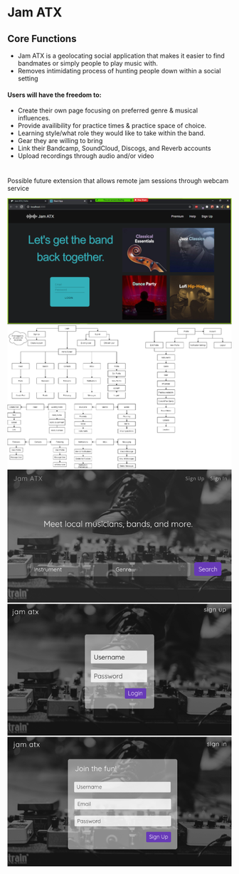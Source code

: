 # Jam ATX 
## Core Functions
- Jam ATX is a geolocating social application that makes it easier to find bandmates or simply people to play music with. 
- Removes intimidating process of hunting people down within a social setting
#### Users will have the freedom to:
- Create their own page focusing on preferred genre & musical influences.
- Provide availibility for practice times & practice space of choice.
- Learning style/what role they would like to take within the band. 
- Gear they are willing to bring
- Link their Bandcamp, SoundCloud, Discogs, and Reverb accounts
- Upload recordings through audio and/or video

#

Possible future extension that allows remote jam sessions through webcam service

![1](./src/images/jam-atx.png)
![2](./src/images/jamatx.png)
![2](./src/images/Home.png)
![2](./src/images/Login.png)
![2](./src/images/Sign_Up.png)